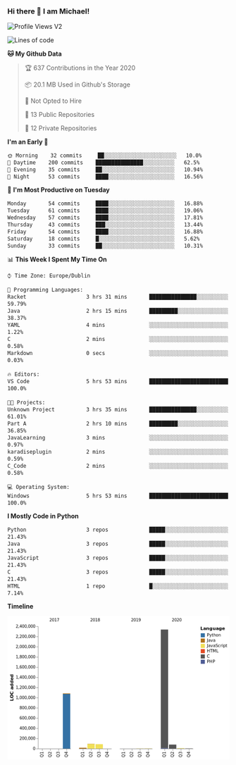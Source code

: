 ### Hi there 👋 I am Michael!

![Profile Views V2](https://komarev.com/ghpvc/?username=AppDevMichael)

<!--START_SECTION:waka-->
![Lines of code](https://img.shields.io/badge/From%20Hello%20World%20I%27ve%20Written-11.8%20million%20lines%20of%20code-blue)

**🐱 My Github Data** 

> 🏆 637 Contributions in the Year 2020
 > 
> 📦 20.1 MB Used in Github's Storage 
 > 
> 🚫 Not Opted to Hire
 > 
> 📜 13 Public Repositories 
 > 
> 🔑 12 Private Repositories  

**I'm an Early 🐤** 

```text
🌞 Morning    32 commits     ██░░░░░░░░░░░░░░░░░░░░░░░   10.0% 
🌆 Daytime    200 commits    ███████████████░░░░░░░░░░   62.5% 
🌃 Evening    35 commits     ██░░░░░░░░░░░░░░░░░░░░░░░   10.94% 
🌙 Night      53 commits     ████░░░░░░░░░░░░░░░░░░░░░   16.56%

```
📅 **I'm Most Productive on Tuesday** 

```text
Monday       54 commits     ████░░░░░░░░░░░░░░░░░░░░░   16.88% 
Tuesday      61 commits     ████░░░░░░░░░░░░░░░░░░░░░   19.06% 
Wednesday    57 commits     ████░░░░░░░░░░░░░░░░░░░░░   17.81% 
Thursday     43 commits     ███░░░░░░░░░░░░░░░░░░░░░░   13.44% 
Friday       54 commits     ████░░░░░░░░░░░░░░░░░░░░░   16.88% 
Saturday     18 commits     █░░░░░░░░░░░░░░░░░░░░░░░░   5.62% 
Sunday       33 commits     ██░░░░░░░░░░░░░░░░░░░░░░░   10.31%

```


📊 **This Week I Spent My Time On** 

```text
⌚︎ Time Zone: Europe/Dublin

💬 Programming Languages: 
Racket                   3 hrs 31 mins       ███████████████░░░░░░░░░░   59.79% 
Java                     2 hrs 15 mins       █████████░░░░░░░░░░░░░░░░   38.37% 
YAML                     4 mins              ░░░░░░░░░░░░░░░░░░░░░░░░░   1.22% 
C                        2 mins              ░░░░░░░░░░░░░░░░░░░░░░░░░   0.58% 
Markdown                 0 secs              ░░░░░░░░░░░░░░░░░░░░░░░░░   0.03%

🔥 Editors: 
VS Code                  5 hrs 53 mins       █████████████████████████   100.0%

🐱‍💻 Projects: 
Unknown Project          3 hrs 35 mins       ███████████████░░░░░░░░░░   61.01% 
Part A                   2 hrs 10 mins       █████████░░░░░░░░░░░░░░░░   36.85% 
JavaLearning             3 mins              ░░░░░░░░░░░░░░░░░░░░░░░░░   0.97% 
karadiseplugin           2 mins              ░░░░░░░░░░░░░░░░░░░░░░░░░   0.59% 
C_Code                   2 mins              ░░░░░░░░░░░░░░░░░░░░░░░░░   0.58%

💻 Operating System: 
Windows                  5 hrs 53 mins       █████████████████████████   100.0%

```

**I Mostly Code in Python** 

```text
Python                   3 repos             █████░░░░░░░░░░░░░░░░░░░░   21.43% 
Java                     3 repos             █████░░░░░░░░░░░░░░░░░░░░   21.43% 
JavaScript               3 repos             █████░░░░░░░░░░░░░░░░░░░░   21.43% 
C                        3 repos             █████░░░░░░░░░░░░░░░░░░░░   21.43% 
HTML                     1 repo              █░░░░░░░░░░░░░░░░░░░░░░░░   7.14%

```


**Timeline**

![Chart not found](https://raw.githubusercontent.com/AppDevMichael/AppDevMichael/master/charts/bar_graph.png) 


<!--END_SECTION:waka-->

